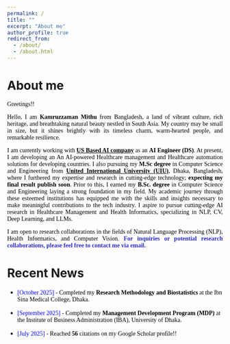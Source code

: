 ```yaml
---
permalink: /
title: ""
excerpt: "About me"
author_profile: true
redirect_from: 
  - /about/
  - /about.html
---
```


# About me

<p style="text-align:justify; color:black; font-family:Georgia"> Greetings!!</p>


<p style="text-align:justify; color:black; font-family:Georgia">Hello, I am <b>Kamruzzaman Mithu</b> from Bangladesh, a land of vibrant culture, rich heritage, and breathtaking natural beauty nestled in South Asia. My country may be small in size, but it shines brightly with its timeless charm, warm-hearted people, and remarkable resilience. </p>

<p style="text-align:justify; color:black; font-family:Georgia"> I am currently working with <b><a href="https://cmed.com.bd/" target="_blank" style="color:black;">US Based AI company</a></b> as an <b>AI Engineer (DS)</b>. At present, I am developing an An AI-powered Healthcare management and Healthcare automation solutions for developing countries. I also pursuing my <b>M.Sc degree</b> in Computer Science and Engineering from <b><a href="https://www.uiu.ac.bd/" target="_blank" style="color:black;">United International University (UIU)</a></b>, Dhaka, Bangladesh, where I furthered my expertise and research in cutting-edge technology; <b>expecting my final result publish soon</b>. Prior to this, I earned my <b>B.Sc. degree </b> in Computer Science and Engineering <!-- from <b><a href="https://bu.edu.bd/" target="_blank" style="color:black;"> Bangladesh University (BU)</a></b> Dhaka, Bangladesh, --> laying a strong foundation in my field. My academic journey through these esteemed institutions has equipped me with the skills and insights necessary to make meaningful contributions to the tech industry. I aspire to pursue cutting-edge AI research in Healthcare Management and Health Informatics, specializing in NLP, CV, Deep Learning, and LLMs. </p>

<p style="text-align:justify; color:black; font-family:Georgia">I am open to research collaborations in the fields of Natural Language Processing (NLP), Health Informatics, and Computer Vision. <span style="color:#2a2ad3;font-weight:bold">For inquiries or potential research collaborations, please feel free to contact me via email.</span></p>




# Recent News
<!-- * <span style="font-family:Georgia; color:black"><span style="color:Blue">[January 2025]</span> - Started my <b>PhD program</b> at the school of Systems and Computing, <a href="https://www.unsw.edu.au/canberra" target="_blank" style="color:#364850;font-weight:bold">The University of New South Wales</a>, Canberra, ACT 2600, Australia. -->
* <span style="font-family:Georgia; color:black"><span style="color:Blue">[October 2025]</span> - Completed my 
 <b>Research Methodology and Biostatistics</b> at the Ibn Sina Medical College, Dhaka.

* <span style="font-family:Georgia; color:black"><span style="color:Blue">[September 2025]</span> - Completed my 
 <b>Management Development Program (MDP)</b> at the Institute of Business Administration (IBA), University of Dhaka.

* <span style="font-family:Georgia; color:black"><span style="color:Blue">[July 2025]</span> - Reached <b>56</b> citations on my Google Scholar profile!!
